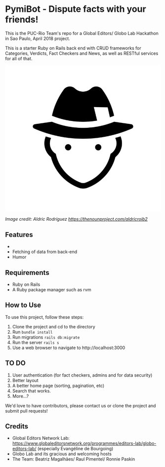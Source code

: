 
# PymiBot - Dispute facts with your friends!

This is the PUC-Rio Team's repo for a Global Editors/ Globo Lab Hackathon in Sao Paulo, April 2018 project.

This is a starter Ruby on Rails back end with CRUD frameworks for Categories, Verdicts, Fact Checkers and News, as well as RESTful services for all of that.

![Journalist Icon](https://raw.githubusercontent.com/rpaskin/pymibot/master/icon-02.png "PymiBot Icon")

*Image credit: Aldric Rodríguez https://thenounproject.com/aldricroib2*

## Features

- 
- Fetching of data from back-end
- Humor

## Requirements

- Ruby on Rails
- A Ruby package manager such as rvm

## How to Use

To use this project, follow these steps:

1. Clone the project and cd to the directory
2. Run `bundle install`
3. Run migrations `rails db:migrate`
4. Run the server `rails s`
5. Use a web browser to navigate to http://localhost:3000

## TO DO

1. User authentication (for fact checkers, admins and for data security)
2. Better layout
3. A better home page (sorting, pagination, etc)
4. Search that works.
5. More...?

We'd love to have contributors, please contact us or clone the project and submit pull requests!

## Credits

- Global Editors Network Lab: https://www.globaleditorsnetwork.org/programmes/editors-lab/globo-editors-lab/ (especially Évangéline de Bourgoing)
- Globo Lab and its gracious and welcoming hosts
- The Team: Beatriz Magalhães/ Raul Pimentel/ Ronnie Paskin

